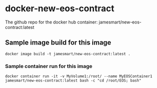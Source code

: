 # docker-new-eos-contract

The github repo for the docker hub container: jamesmart/new-eos-contract:latest

## Sample image build for this image

```docker image build -t jamesmart/new-eos-contract:latest .```

### Sample container run for this image

```docker container run -it -v MyVolume1:/root/ --name MyEOSContainer1 jamesmart/new-eos-contract:latest bash -c "cd /root/EOS; bash"```
